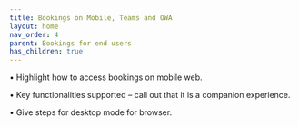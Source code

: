 ```yaml
---
title: Bookings on Mobile, Teams and OWA
layout: home
nav_order: 4
parent: Bookings for end users
has_children: true
---
```

•	Highlight how to access bookings on mobile web.

•	Key functionalities supported – call out that it is a companion experience.

•	Give steps for desktop mode for browser.
